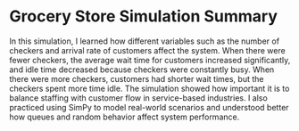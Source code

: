# Grocery Store Simulation Summary

In this simulation, I learned how different variables such as the number of checkers and arrival rate of customers affect the system. When there were fewer checkers, the average wait time for customers increased significantly, and idle time decreased because checkers were constantly busy. When there were more checkers, customers had shorter wait times, but the checkers spent more time idle. The simulation showed how important it is to balance staffing with customer flow in service-based industries. I also practiced using SimPy to model real-world scenarios and understood better how queues and random behavior affect system performance.
